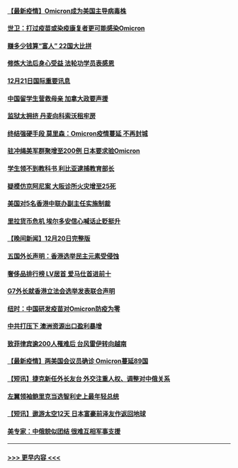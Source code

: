 #### [【最新疫情】Omicron成为美国主导病毒株](../pages/prog202/a103299855.md?t=12221000) 
#### [世卫：打过疫苗或染疫康复者更可能感染Omicron](../pages/prog202/a103299744.md?t=12221000) 
#### [赚多少钱算“富人” 22国大比拼](../pages/prog202/a103299649.md?t=12221000) 
#### [修炼大法后身心受益 法轮功学员表感恩](../pages/prog202/a103299627.md?t=12221000) 
#### [12月21日国际重要讯息](../pages/prog202/a103299615.md?t=12221000) 
#### [中国留学生营救母亲 加拿大政要声援](../pages/prog202/a103299586.md?t=12221000) 
#### [监狱太拥挤 丹麦向科索沃租牢房](../pages/prog202/a103299559.md?t=12221000) 
#### [终结强硬手段 莫里森：Omicron疫情蔓延 不再封城](../pages/prog202/a103299544.md?t=12221000) 
#### [驻冲绳美军群聚增至200例 日本要求验Omicron](../pages/prog202/a103299491.md?t=12221000) 
#### [学生领不到教科书 利比亚逮捕教育部长](../pages/prog202/a103299470.md?t=12221000) 
#### [疑模仿京阿尼案 大阪诊所火灾增至25死](../pages/prog202/a103299468.md?t=12221000) 
#### [美国对5名香港中联办副主任实施制裁](../pages/prog202/a103299454.md?t=12221000) 
#### [里拉货币危机 埃尔多安信心喊话止贬挺升](../pages/prog202/a103299370.md?t=12221000) 
#### [【晚间新闻】12月20日完整版](../pages/prog202/a103299321.md?t=12221000) 
#### [五国外长声明：香港选举民主元素受侵蚀](../pages/prog202/a103299276.md?t=12221000) 
#### [奢侈品排行榜 LV居首 爱马仕首进前十](../pages/prog202/a103299082.md?t=12221000) 
#### [G7外长就香港立法会选举发表联合声明](../pages/prog202/a103298942.md?t=12221000) 
#### [纽时：中国研发疫苗对Omicron防疫为零](../pages/prog202/a103298932.md?t=12221000) 
#### [中共打压下 澳洲资源出口盈利暴增](../pages/prog202/a103298828.md?t=12221000) 
#### [致菲律宾逾200人罹难后 台风雷伊转向越南](../pages/prog202/a103298752.md?t=12221000) 
#### [【最新疫情】两美国会议员确诊 Omicron蔓延89国](../pages/prog202/a103298743.md?t=12221000) 
#### [【短讯】捷克新任外长友台 外交注重人权、调整对中俄关系](../pages/prog202/a103298725.md?t=12221000) 
#### [左翼领袖鲍里克当选智利史上最年轻总统](../pages/prog202/a103298712.md?t=12221000) 
#### [【短讯】遨游太空12天 日本富豪前泽友作返回地球](../pages/prog202/a103298699.md?t=12221000) 
#### [美专家：中俄貌似团结 很难互相军事支援](../pages/prog202/a103298607.md?t=12221000) 

----
#### [ >>> 更早内容 <<< ](../indexes/prog202-earlier.md)
